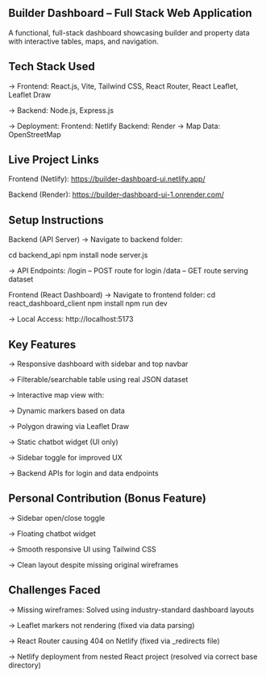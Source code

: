 ## Builder Dashboard – Full Stack Web Application
A functional, full-stack dashboard showcasing builder and property data with interactive tables, maps, and navigation.

## Tech Stack Used
-> Frontend: React.js, Vite, Tailwind CSS, React Router, React Leaflet, Leaflet Draw

-> Backend: Node.js, Express.js

-> Deployment: Frontend: Netlify
               Backend: Render
-> Map Data: OpenStreetMap

## Live Project Links
Frontend (Netlify): https://builder-dashboard-ui.netlify.app/

Backend (Render): https://builder-dashboard-ui-1.onrender.com/

## Setup Instructions
Backend (API Server)
-> Navigate to backend folder:

cd backend_api
npm install
node server.js

-> API Endpoints:
/login – POST route for login
/data – GET route serving dataset

Frontend (React Dashboard)
-> Navigate to frontend folder:
cd react_dashboard_client
npm install
npm run dev

-> Local Access:
http://localhost:5173

## Key Features
-> Responsive dashboard with sidebar and top navbar

-> Filterable/searchable table using real JSON dataset

-> Interactive map view with:

-> Dynamic markers based on data

-> Polygon drawing via Leaflet Draw

-> Static chatbot widget (UI only)

-> Sidebar toggle for improved UX

-> Backend APIs for login and data endpoints

## Personal Contribution (Bonus Feature)
-> Sidebar open/close toggle

-> Floating chatbot widget

-> Smooth responsive UI using Tailwind CSS

-> Clean layout despite missing original wireframes

## Challenges Faced
-> Missing wireframes: Solved using industry-standard dashboard layouts

-> Leaflet markers not rendering (fixed via data parsing)

-> React Router causing 404 on Netlify (fixed via _redirects file)

-> Netlify deployment from nested React project (resolved via correct base directory)
